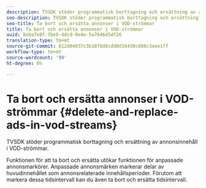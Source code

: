 ```yaml
---
description: TVSDK stöder programmatisk borttagning och ersättning av annonsinnehåll i VOD-strömmar.
seo-description: TVSDK stöder programmatisk borttagning och ersättning av annonsinnehåll i VOD-strömmar.
seo-title: Ta bort och ersätta annonser i VOD-strömmar
title: Ta bort och ersätta annonser i VOD-strömmar
uuid: 8eba7e8f-fbe6-4dcd-9e4e-5a7646d5df26
translation-type: tm+mt
source-git-commit: 812d04037c3b18f8d8cdd0d18430c686c3eee1ff
workflow-type: tm+mt
source-wordcount: '99'
ht-degree: 0%

---
```



# Ta bort och ersätta annonser i VOD-strömmar {#delete-and-replace-ads-in-vod-streams}

TVSDK stöder programmatisk borttagning och ersättning av annonsinnehåll i VOD-strömmar.

Funktionen för att ta bort och ersätta utökar funktionen för anpassade annonsmarkörer. Anpassade annonsmärken markerar delar av huvudinnehållet som annonsrelaterade innehållsperioder. Förutom att markera dessa tidsintervall kan du även ta bort och ersätta tidsintervall.
